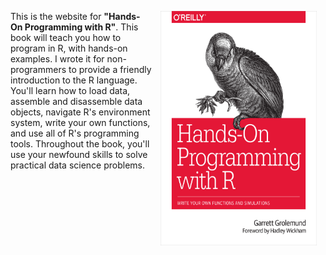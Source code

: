 <a href="https://www.amazon.com/Hands-Programming-Write-Functions-Simulations/dp/1449359019"><img src="cover.png" width="250" height="375" alt="Cover image" align="right" style="margin: 0 1em 0 1em" /></a> This is the website for __"Hands-On Programming with R"__. This book will teach you how to program in R, with hands-on examples. I wrote it for non-programmers to provide a friendly introduction to the R language. You'll learn how to load data, assemble and disassemble data objects, navigate R's environment system, write your own functions, and use all of R's programming tools. Throughout the book, you'll use your newfound skills to solve practical data science problems.
